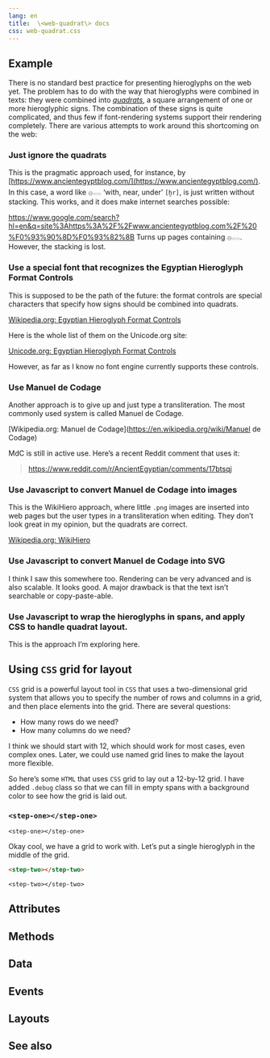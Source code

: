 ```yaml
---
lang: en
title:  \<web-quadrat\> docs
css: web-quadrat.css
---
```


<main>

<section id=example>

## Example

There is no standard best practice for presenting hieroglyphs on the web yet. The problem has to do with the way that hieroglyphs were combined in texts: they were combined into _[quadrats](https://en.wikipedia.org/wiki/Quadrat_(hieroglyph_block))_, a square arrangement of one or more hieroglyphic signs. The combination of these signs is quite complicated, and thus few if font-rendering systems support their rendering completely. There are various attempts to work around this shortcoming on the web:


### **Just ignore the quadrats**

This is the pragmatic approach used, for instance, by [https://www.ancientegyptblog.com/](https://www.ancientegyptblog.com/). In this case, a word like 𓐍𓂋 ‘with, near, under’ `[ḫr]`, is  just written without stacking. This works, and it does make internet searches possible:

<https://www.google.com/search?hl=en&q=site%3Ahttps%3A%2F%2Fwww.ancientegyptblog.com%2F%20%F0%93%90%8D%F0%93%82%8B> Turns up pages containing 𓐍𓂋. However, the stacking is lost. 

### **Use a special font that recognizes the Egyptian Hieroglyph Format Controls**

This is supposed to be the path of the future: the format controls are special characters that specify how signs should be combined into quadrats. 


[Wikipedia.org: Egyptian Hieroglyph Format Controls](https://en.wikipedia.org/wiki/Egyptian_Hieroglyph_Format_Controls)

Here is the whole list of them on the Unicode.org site:

[Unicode.org: Egyptian Hieroglyph Format Controls](https://www.unicode.org/charts/nameslist/n_13430.html)

However, as far as I know no font engine currently supports these controls.

### **Use Manuel de Codage**

Another approach is to give up and just type a transliteration. The most commonly used system is called Manuel de Codage.

[Wikipedia.org: Manuel de Codage](https://en.wikipedia.org/wiki/Manuel de Codage)

MdC is still in active use. Here’s a recent Reddit comment that uses it:

> <https://www.reddit.com/r/AncientEgyptian/comments/17btsqj>


### **Use Javascript to convert Manuel de Codage into images**

This is the WikiHiero approach, where little `.png` images are inserted into web pages but the user types in a transliteration when editing. They don’t look great in my opinion, but the quadrats are correct. 

[Wikipedia.org: WikiHiero](https://en.wikipedia.org/wiki/WikiHiero)


### **Use Javascript to convert Manuel de Codage into SVG**

I think I saw this somewhere too.  Rendering can be very advanced and is also scalable. It looks good. A major drawback is that the text isn’t searchable or copy-paste-able.


### **Use Javascript to wrap the hieroglyphs in spans, and apply CSS to handle quadrat layout.**

This is the approach I’m exploring here. 

## Using `CSS` grid for layout

`CSS` grid is a powerful layout tool in `CSS` that uses a two-dimensional grid system that allows you to specify the number of rows and columns in a grid, and then place elements into the grid. There are several questions:

* How many rows do we need?
* How many columns do we need? 

I think we should start with 12, which should work for most cases, even complex ones. Later, we could use named grid lines to make the layout more flexible.

So here’s some `HTML` that uses `CSS` grid to lay out a 12-by-12 grid. I have added `.debug` class so that we can fill in empty spans with a background color to see how the grid is laid out. 


<script type=module>
import {StepOne} from './StepOne.js'
import {StepTwo} from './StepTwo.js'
</script>

### `<step-one></step-one>`

```{=html}
<step-one></step-one>
```

Okay cool, we have a grid to work with. Let’s put a single hieroglyph in the middle of the grid. 

```html
<step-two></step-two>
```

```{=html}
<step-two></step-two>
```



</section>

<section id=attributes>

## Attributes

</section>

<section id=methods>

## Methods

</section>

<section id=data>

## Data

</section>

<section id=events>

## Events

</section>

<section id=layouts>

## Layouts

</section>

<section id=see-also>

## See also

</main>


<script type="module">
import {WebQuadrat} from './WebQuadrat.js'

window.webQuadrat = document.querySelector('web-quadrat')
</script>

